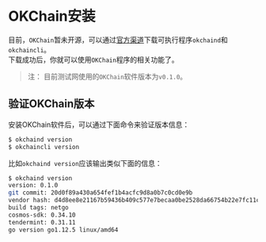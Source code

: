 # OKChain安装

目前，`OKChain`暂未开源，可以通过[官方渠道](https://github.com/okex/okchain-binaries)下载可执行程序`okchaind`和`okchaincli`。  
下载成功后，你就可以使用`OKChain`程序的相关功能了。

> 注：
> 目前测试网使用的`OKChain`软件版本为`v0.1.0`。

## 验证OKChain版本

安装OKChain软件后，可以通过下面命令来验证版本信息：
```sh 
$ okchaind version 
$ okchaincli version
```
比如`okchaind version`应该输出类似下面的信息：
```sh
$ okchaind version
version: 0.1.0
git commit: 20d0f89a430a654fef1b4acfc9d8a0b7c0cd0e9b
vendor hash: d4d8ee8e21167b59436b409c577e7becaa0be2528da66754b22e7fc11c0aaeaa
build tags: netgo
cosmos-sdk: 0.34.10
tendermint: 0.31.11
go version go1.12.5 linux/amd64
```

<!--
## 2. 源码方式安装（开源后使用TODO）
### 2.1 安装Go
根据[官方Go文档](https://golang.org/doc/install)安装`go`。配置`$GOPATH`, `$GOBIN`和`$PATH`环境变量，示例：
```sh
mkdir -p $HOME/go/bin
echo "export GOPATH=$HOME/go" >> ~/.bash_profile
echo "export GOBIN=$GOPATH/bin" >> ~/.bash_profile
echo "export PATH=$PATH:$GOBIN" >> ~/.bash_profile
source ~/.bash_profile
```

注：`OKChain` 依赖于 `Go1.12.1+`

### 安装OKChain软件
下面, 我们安装`OKChain`软件，这里我们使用版本`v0.1.0`。

> 注意：
> `v0.1.0`是测试网使用的`OKChain`软件版本。

```sh
mkdir -p $GOPATH/src/github.com/ok-chain
cd $GOPATH/src/github.com/ok-chain
git clone https://github.com/ok-chain/okchain
cd okchain && git checkout master
make tools install
git checkout v0.1.0
```
-->
